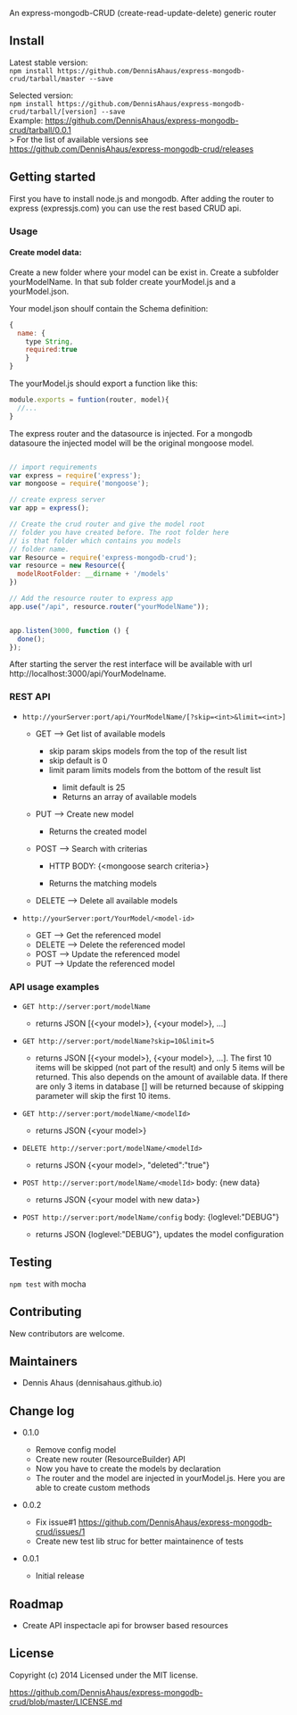 An express-mongodb-CRUD (create-read-update-delete) generic router

Install
-------

Latest stable version:<br>`npm install https://github.com/DennisAhaus/express-mongodb-crud/tarball/master --save`

Selected version: <br>`npm install https://github.com/DennisAhaus/express-mongodb-crud/tarball/[version] --save`<br> Example: https://github.com/DennisAhaus/express-mongodb-crud/tarball/0.0.1<br> > For the list of available versions see <br> https://github.com/DennisAhaus/express-mongodb-crud/releases

Getting started
---------------

First you have to install node.js and mongodb. After adding the router to express (expressjs.com) you can use the rest based CRUD api.

### Usage

#### Create model data:

Create a new folder where your model can be exist in. Create a subfolder yourModelName. In that sub folder create yourModel.js and a yourModel.json.

Your model.json shoulf contain the Schema definition:

```js
{
  name: {
    type String,
    required:true
    }
}
```

The yourModel.js should export a function like this:

```js
module.exports = funtion(router, model){
  //...
}


```

The express router and the datasource is injected. For a mongodb datasoure the injected model will be the original mongoose model.

```js

// import requirements
var express = require('express');
var mongoose = require('mongoose');

// create express server
var app = express();

// Create the crud router and give the model root
// folder you have created before. The root folder here
// is that folder which contains you models
// folder name.
var Resource = require('express-mongodb-crud');
var resource = new Resource({
  modelRootFolder: __dirname + '/models'
})

// Add the resource router to express app
app.use("/api", resource.router("yourModelName"));


app.listen(3000, function () {
  done();
});

```

After starting the server the rest interface will be available with url http://localhost:3000/api/YourModelname.

### REST API

-	`http://yourServer:port/api/YourModelName/[?skip=<int>&limit=<int>]`

	-	GET --> Get list of available models

		-	skip param skips <int> models from the top of the result list
		-	skip default is 0
		-	limit param limits <int> models from the bottom of the result list
			-	limit default is 25
			-	Returns an array of available models

	-	PUT --> Create new model

		-	Returns the created model

	-	POST --> Search with criterias

		-	HTTP BODY: {&lt;mongoose search criteria&gt;\}

		-	Returns the matching models

	-	DELETE --> Delete all available models

-	`http://yourServer:port/YourModel/<model-id>`

	-	GET --> Get the referenced model
	-	DELETE --> Delete the referenced model
	-	POST --> Update the referenced model
	-	PUT --> Update the referenced model

### API usage examples

-	`GET http://server:port/modelName`

	-	returns JSON [{&lt;your model&gt;}, {&lt;your model&gt;}, ...]

-	`GET http://server:port/modelName?skip=10&limit=5`

	-	returns JSON [{&lt;your model&gt;}, {&lt;your model&gt;}, ...]. The first 10 items will be skipped (not part of the result) and only 5 items will be returned. This also depends on the amount of available data. If there are only 3 items in database [] will be returned because of skipping parameter will skip the first 10 items.

-	`GET http://server:port/modelName/<modelId>`

	-	returns JSON {&lt;your model&gt;\}

-	`DELETE http://server:port/modelName/<modelId>`

	-	returns JSON {&lt;your model&gt;, "deleted":"true"}

-	`POST http://server:port/modelName/<modelId>` body: {new data}

	-	returns JSON {&lt;your model with new data&gt;\}

-	`POST http://server:port/modelName/config` body: {loglevel:"DEBUG"}

	-	returns JSON {loglevel:"DEBUG"}, updates the model configuration

Testing
-------

`npm test` with mocha

Contributing
------------

New contributors are welcome.

Maintainers
-----------

-	Dennis Ahaus (dennisahaus.github.io)

Change log
----------

-	0.1.0

	-	Remove config model
	-	Create new router (ResourceBuilder) API
	-	Now you have to create the models by declaration
	-	The router and the model are injected in yourModel.js. Here you are able to create custom methods

-	0.0.2

	-	Fix issue#1 https://github.com/DennisAhaus/express-mongodb-crud/issues/1
	-	Create new test lib struc for better maintainence of tests

-	0.0.1

	-	Initial release

Roadmap
-------

-	Create API inspectacle api for browser based resources

License
-------

Copyright (c) 2014 Licensed under the MIT license.

https://github.com/DennisAhaus/express-mongodb-crud/blob/master/LICENSE.md
